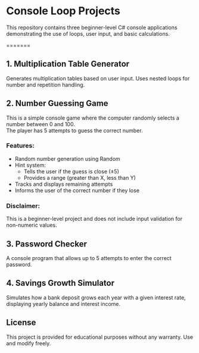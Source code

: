 # Console Loop Projects

This repository contains three beginner-level C# console applications demonstrating the use of loops, user input, and basic calculations.

=======
## 1. Multiplication Table Generator
Generates multiplication tables based on user input. Uses nested loops for number and repetition handling.

## 2. Number Guessing Game

This is a simple console game where the computer randomly selects a number between 0 and 100.  
The player has 5 attempts to guess the correct number.

### Features:
- Random number generation using Random
- Hint system:
  - Tells the user if the guess is close (±5)
  - Provides a range (greater than X, less than Y)
- Tracks and displays remaining attempts
- Informs the user of the correct number if they lose
### Disclaimer:
This is a beginner-level project and does not include input validation for non-numeric values.

## 3. Password Checker
A console program that allows up to 5 attempts to enter the correct password.


## 4. Savings Growth Simulator
Simulates how a bank deposit grows each year with a given interest rate, displaying yearly balance and interest income.

## License

This project is provided for educational purposes without any warranty. Use and modify freely.

